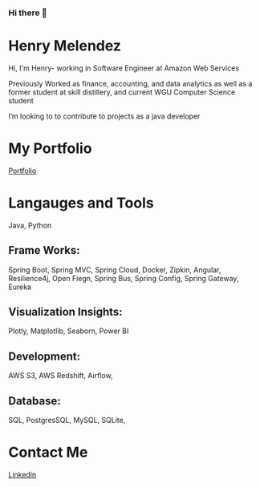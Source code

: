### Hi there 👋

<!--
**Henrymelendez/Henrymelendez** is a ✨ _special_ ✨ repository because its `README.md` (this file) appears on your GitHub profile.

Here are some ideas to get you started:

- 🔭 I’m currently working on ...
- 🌱 I’m currently learning ...
- 👯 I’m looking to collaborate on ...
- 🤔 I’m looking for help with ...
- 💬 Ask me about ...
- 📫 How to reach me: ...
- 😄 Pronouns: ...
- ⚡ Fun fact: ...
-->

# Henry Melendez

Hi, I'm Henry- working in Software Engineer
at Amazon Web Services

<ins></ins>

Previously Worked as finance, accounting, and data analytics
as well as a former student at skill distillery, and current WGU Computer Science 
student

I’m looking to to contribute to projects as a java developer

# My Portfolio
[Portfolio](http://52.45.104.177)


# Langauges and Tools
<ins></ins>
Java, Python
## Frame Works:
Spring Boot, Spring MVC, Spring Cloud, Docker, Zipkin, Angular,
Resilience4j, Open Fiegn, Spring Bus, Spring Config, Spring Gateway,
Eureka
## Visualization Insights: 
Plotly, Matplotlib, Seaborn, Power BI

## Development:
AWS S3, AWS Redshift, Airflow,
## Database:
SQL, PostgresSQL, MySQL, SQLite,

<ins></ins>

# Contact Me
<ins></ins>
[Linkedin](https://www.linkedin.com/in/henrymelendez/)



